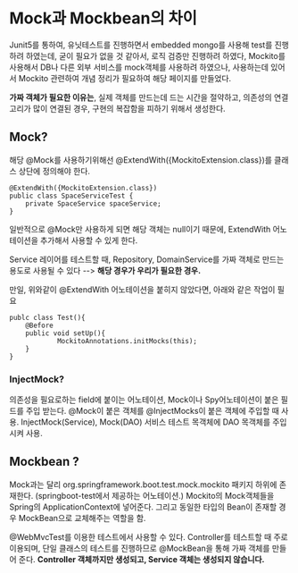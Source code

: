 
# Mock과 Mockbean의 차이
Junit5를 통하여, 유닛테스트를 진행하면서 embedded mongo를 사용해 test를 진행하려 하였는데, 굳이 필요가 없을 것 같아서, 로직 검증만 진행하려 하였다,
Mockito를 사용해서 DB나 다른 외부 서비스를 mock객체를 사용하려 하였으나, 
사용하는데 있어서 Mockito 관련하여 개념 정리가 필요하여 해당 페이지를 만들었다.

<b>가짜 객체가 필요한 이유는</b>, 실제 객체를 만드는데 드는 시간을 절약하고, 의존성의 연결고리가 많이 연결된 경우, 구현의 복잡함을 피하기 위해서 생성한다.

## Mock?
해당 @Mock를 사용하기위해선 @ExtendWith({MockitoExtension.class})를 클래스 상단에 정의해야 한다.
```
@ExtendWith({MockitoExtension.class})
public class SpaceServiceTest {
    private SpaceService spaceService;
}
```
일반적으로 @Mock만 사용하게 되면 해당 객체는 null이기 때문에, ExtendWith 어노테이션을 추가해서 사용할 수 있게 한다.

Service 레이어를 테스트할 때, Repository, DomainService를 가짜 객체로 만드는 용도로 사용될 수 있다 --> <b>해당 경우가 우리가 필요한 경우.</b>

만일, 위와같이 @ExtendWith 어노테이션을 붙히지 않았다면, 아래와 같은 작업이 필요
```
publc class Test(){
    @Before
    public void setUp(){
            MockitoAnnotations.initMocks(this);
    }
}
```

### InjectMock?
의존성을 필요로하는 field에 붙이는 어노테이션, Mock이나 Spy어노테이션이 붙은 필드를 주입 받는다.
@Mock이 붙은 객체를 @InjectMocks이 붙은 객체에 주입할 때 사용.
InjectMock(Service), Mock(DAO) 서비스 테스트 목객체에 DAO 목객체를 주입시켜 사용.

## Mockbean ?
Mock과는 달리 org.springframework.boot.test.mock.mockito 패키지 하위에 존재한다.
(springboot-test에서 제공하는 어노테이션.)
Mockito의 Mock객체들을 Spring의 ApplicationContext에 넣어준다. 
그리고 동일한 타입의 Bean이 존재할 경우 MockBean으로 교체해주는 역할을 함.

@WebMvcTest를 이용한 테스트에서 사용할 수 있다.
Controller를 테스트할 때 주로 이용되며, 단일 클래스의 테스트를 진행하므로 @MockBean을 통해 가짜 객체를 만들어 준다.
<b>Controller 객체까지만 생성되고, Service 객체는 생성되지 않습니다.</b>




